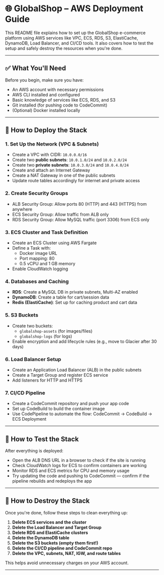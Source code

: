 # 🌐 GlobalShop – AWS Deployment Guide

This README file explains how to set up the GlobalShop e-commerce platform using AWS services like VPC, ECS, RDS, S3, ElastiCache, DynamoDB, Load Balancer, and CI/CD tools. It also covers how to test the setup and safely destroy the resources when you're done.

---

## ✅ What You'll Need

Before you begin, make sure you have:
- An AWS account with necessary permissions
- AWS CLI installed and configured
- Basic knowledge of services like ECS, RDS, and S3
- Git installed (for pushing code to CodeCommit)
- (Optional) Docker installed locally

---

## 🚀 How to Deploy the Stack

### 1. Set Up the Network (VPC & Subnets)
- Create a VPC with CIDR: `10.0.0.0/16`
- Create two **public subnets**: `10.0.1.0/24` and `10.0.2.0/24`
- Create two **private subnets**: `10.0.3.0/24` and `10.0.4.0/24`
- Create and attach an Internet Gateway
- Create a NAT Gateway in one of the public subnets
- Update route tables accordingly for internet and private access

### 2. Create Security Groups
- ALB Security Group: Allow ports 80 (HTTP) and 443 (HTTPS) from anywhere
- ECS Security Group: Allow traffic from ALB only
- RDS Security Group: Allow MySQL traffic (port 3306) from ECS only

### 3. ECS Cluster and Task Definition
- Create an ECS Cluster using AWS Fargate
- Define a Task with:
  - Docker image URL
  - Port mapping: 80
  - 0.5 vCPU and 1 GB memory
- Enable CloudWatch logging

### 4. Databases and Caching
- **RDS**: Create a MySQL DB in private subnets, Multi-AZ enabled
- **DynamoDB**: Create a table for cart/session data
- **Redis (ElastiCache)**: Set up for caching product and cart data

### 5. S3 Buckets
- Create two buckets:
  - `globalshop-assets` (for images/files)
  - `globalshop-logs` (for logs)
- Enable encryption and add lifecycle rules (e.g., move to Glacier after 30 days)

### 6. Load Balancer Setup
- Create an Application Load Balancer (ALB) in the public subnets
- Create a Target Group and register ECS service
- Add listeners for HTTP and HTTPS

### 7. CI/CD Pipeline
- Create a CodeCommit repository and push your app code
- Set up CodeBuild to build the container image
- Use CodePipeline to automate the flow:
  CodeCommit → CodeBuild → ECS Deployment

---

## 🧪 How to Test the Stack

After everything is deployed:

- Open the ALB DNS URL in a browser to check if the site is running
- Check CloudWatch logs for ECS to confirm containers are working
- Monitor RDS and ECS metrics for CPU and memory usage
- Try updating the code and pushing to CodeCommit — confirm if the pipeline rebuilds and redeploys the app

---

## 🧹 How to Destroy the Stack

Once you're done, follow these steps to clean everything up:

1. **Delete ECS services and the cluster**
2. **Delete the Load Balancer and Target Group**
3. **Delete RDS and ElastiCache clusters**
4. **Delete the DynamoDB table**
5. **Delete the S3 buckets (empty them first!)**
6. **Delete the CI/CD pipeline and CodeCommit repo**
7. **Delete the VPC, subnets, NAT, IGW, and route tables**

This helps avoid unnecessary charges on your AWS account.

---
